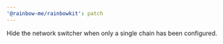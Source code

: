 ```yaml
---
'@rainbow-me/rainbowkit': patch
---
```


Hide the network switcher when only a single chain has been configured.
